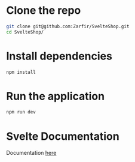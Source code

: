 # Clone the repo 
```bash
git clone git@github.com:Zarfir/SvelteShop.git
cd SvelteShop/
```

# Install dependencies
```bash
npm install
```

# Run the application
```bash
npm run dev
```

# Svelte Documentation
Documentation [here](https://svelte.dev/docs)